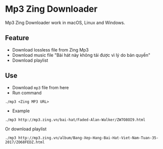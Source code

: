 # Mp3 Zing Downloader

Mp3 Zing Downloader work in macOS, Linux and Windows.

## Feature
- Download lossless file from Zing Mp3
- Download music file "Bài hát này không tải được vì lý do bản quyền"
- Download playlist

## Use

- Download `mp3` file from here
- Run command
```
./mp3 <Zing MP3 URL>
```

- Example
```
./mp3 http://mp3.zing.vn/bai-hat/Faded-Alan-Walker/ZW7O8OI9.html
```

Or download playlist
```
./mp3 http://mp3.zing.vn/album/Bang-Xep-Hang-Bai-Hat-Viet-Nam-Tuan-35-2017/ZO68FEDZ.html
```